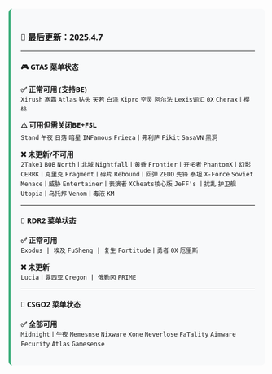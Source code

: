 <div class="status-box" style="background-color: #f8f9fa; border-left: 4px solid #3eaf7c; padding: 20px; margin: 20px 0; border-radius: 8px; font-family: 'Segoe UI', Tahoma, Geneva, Verdana, sans-serif;">

### 🔄 最后更新：2025.4.7

---

#### 🎮 GTA5 菜单状态

**✅ 正常可用 (支持BE)**  
`Xirush` `寒霜` `Atlas` `钻头` `天若` `白泽` `Xipro` `空灵` `阿尔法` `Lexis词汇` `0X` `Cherax丨樱桃`

**⚠️ 可用但需关闭BE+FSL**  
`Stand` `午夜` `日落` `暗星` `INFamous` `Frieza丨弗利萨` `Fikit` `SasaVN` `黑洞`

**❌ 未更新/不可用**  
`2Take1` `BOB` `North丨北域` `Nightfall丨黄昏` `Frontier丨开拓者` `PhantomX丨幻影` `CERRK丨克里克` `Fragment丨碎片` `Rebound丨回弹` `ZEDD` `先锋` `泰坦` `X-Force` `Soviet` `Menace丨威胁` `Entertainer丨表演者` `XCheats核心版` `JeFF's` `丨扰乱` `护卫舰` `Utopia丨乌托邦` `Venom丨毒液` `KM`

---

#### 🤠 RDR2 菜单状态

**✅ 正常可用**  
`Exodus | 埃及` `FuSheng | 复生` `Fortitude丨勇者` `0X` `厄里斯`

**❌ 未更新**  
`Lucia丨露西亚` `Oregon | 俄勒冈` `PRIME`

---

#### 🔫 CSGO2 菜单状态

**✅ 全部可用**  
`Midnight丨午夜` `Memesnse` `Nixware` `Xone` `Neverlose` `FaTality` `Aimware` `Fecurity` `Atlas` `Gamesense`

</div>